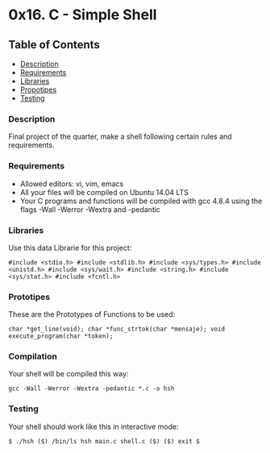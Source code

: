 # 0x16. C - Simple Shell

## Table of Contents
* [Description](#description)
* [Requirements](#requirements)
* [Libraries](#libraries)
* [Propotipes](#prototipes)
* [Testing](#testing)


### Description
Final project of the quarter, make a shell following certain rules and requirements.

### Requirements
* Allowed editors: vi, vim, emacs
* All your files will be compiled on Ubuntu 14.04 LTS
* Your C programs and functions will be compiled with gcc 4.8.4 using the flags -Wall -Werror -Wextra and -pedantic


### Libraries
Use this data Librarie for this project:

`#include <stdio.h>
#include <stdlib.h>
#include <sys/types.h>
#include <unistd.h>
#include <sys/wait.h>
#include <string.h>
#include <sys/stat.h>
#include <fcntl.h>`

### Prototipes
These are the Prototypes of Functions to be used:

`char *get_line(void);
char *func_strtok(char *mensaje);
void execute_program(char *token);`

### Compilation
Your shell will be compiled this way:

`gcc -Wall -Werror -Wextra -pedantic *.c -o hsh`

### Testing
Your shell should work like this in interactive mode:

`$ ./hsh
($) /bin/ls
hsh main.c shell.c
($)
($) exit
$`

